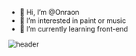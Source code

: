 - 👋 Hi, I’m @Onraon
- 👀 I’m interested in paint or music
- 🌱 I’m currently learning front-end
<!---
Onraon/Onraon is a ✨ special ✨ repository because its `README.md` (this file) appears on your GitHub profile.
You can click the Preview link to take a look at your changes.
--->
![header](https://capsule-render.vercel.app/api?color=gradient&customColorList=0,2,2,5,30)
